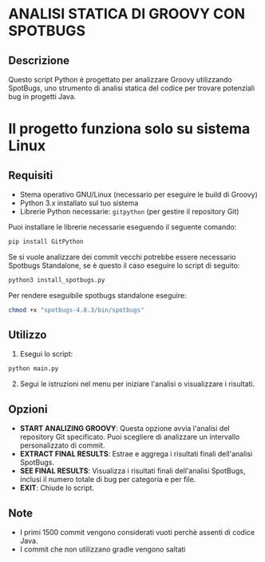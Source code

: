 # ANALISI STATICA DI GROOVY CON SPOTBUGS

## Descrizione
Questo script Python è progettato per analizzare Groovy utilizzando SpotBugs, uno strumento di analisi statica del codice per trovare potenziali bug in progetti Java.

# **Il progetto funziona solo su sistema Linux**

## Requisiti
- Stema operativo GNU/Linux (necessario per eseguire le build di Groovy)
- Python 3.x installato sul tuo sistema
- Librerie Python necessarie: `gitpython` (per gestire il repository Git)

Puoi installare le librerie necessarie eseguendo il seguente comando:
```bash
pip install GitPython
```
Se si vuole analizzare dei commit vecchi potrebbe essere necessario Spotbugs Standalone, se è questo il caso eseguire lo script di seguito:
```bash
python3 install_spotbugs.py
```
Per rendere eseguibile spotbugs standalone eseguire:
```bash
chmod +x "spotbugs-4.8.3/bin/spotbugs"
```


## Utilizzo
1. Esegui lo script:
```bash
python main.py
```
2. Segui le istruzioni nel menu per iniziare l'analisi o visualizzare i risultati.

## Opzioni
- **START ANALIZING GROOVY**: Questa opzione avvia l'analisi del repository Git specificato. Puoi scegliere di analizzare un intervallo personalizzato di commit.
- **EXTRACT FINAL RESULTS**: Estrae e aggrega i risultati finali dell'analisi SpotBugs.
- **SEE FINAL RESULTS**: Visualizza i risultati finali dell'analisi SpotBugs, inclusi il numero totale di bug per categoria e per file.
- **EXIT**: Chiude lo script.

## Note
- I primi 1500 commit vengono considerati vuoti perchè assenti di codice Java.
- I commit che non utilizzano gradle vengono saltati
